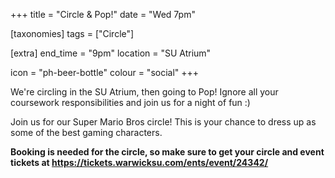 +++
title = "Circle & Pop!"
date = "Wed 7pm"

[taxonomies]
tags = ["Circle"]

[extra]
end_time = "9pm"
location = "SU Atrium"

icon = "ph-beer-bottle"
colour = "social"
+++

We're circling in the SU Atrium, then going to Pop! Ignore all your coursework responsibilities and join us for a night of fun :)

Join us for our Super Mario Bros circle! This is your chance to dress up as some of the best gaming characters.

**Booking is needed for the circle, so make sure to get your circle and event tickets at
https://tickets.warwicksu.com/ents/event/24342/**
